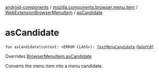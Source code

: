 [android-components](../../index.md) / [mozilla.components.browser.menu.item](../index.md) / [WebExtensionBrowserMenuItem](index.md) / [asCandidate](./as-candidate.md)

# asCandidate

`fun asCandidate(context: <ERROR CLASS>): `[`TextMenuCandidate`](../../mozilla.components.browser.menu2.candidate/-text-menu-candidate/index.md) [(source)](https://github.com/mozilla-mobile/android-components/blob/master/components/browser/menu/src/main/java/mozilla/components/browser/menu/item/WebExtensionBrowserMenuItem.kt#L87)

Overrides [BrowserMenuItem.asCandidate](../../mozilla.components.browser.menu/-browser-menu-item/as-candidate.md)

Converts the menu item into a menu candidate.

